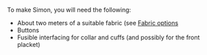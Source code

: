 To make Simon, you will need the following:

 - About two meters of a suitable fabric (see [Fabric options](/docs/patterns/simon/fabric/)
 - Buttons
 - Fusible interfacing for collar and cuffs (and possibly for the front placket)

